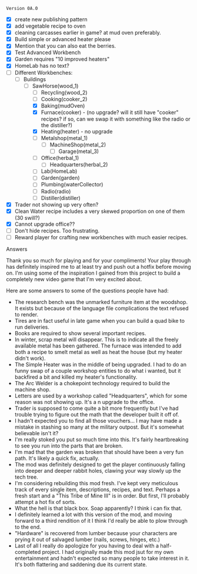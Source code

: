 `Version 0A.0`
- [x] create new publishing pattern
- [x] add vegetable recipe to oven
- [x] cleaning carcasses earlier in game? at mud oven preferably.
- [x] Build simple or advanced heater please
- [x] Mention that you can also eat the berries.
- [x] Test Advanced Workbench
- [x] Garden requires "10 improved heaters"
- [x] HomeLab has no text?
- [ ] Different Workbenches:
	- [ ] Buildings
		- [ ] SawHorse(wood_1)
			- [ ] Recycling(wood_2)
			- [ ] Cooking(cooker_2)
			- [x] Baking(mudOven)
			- [x] Furnace(cooker) - (no upgrade? will it still have "cooker" recipes? if so, can we swap it with something like the radio or the distiller?)
			- [x] Heating(heater) - no upgrade
			- [ ] Metalshop(metal_1)
				- [ ] MachineShop(metal_2)
					- [ ] Garage(metal_3)
			- [ ] Office(herbal_1)
				- [ ] Headquarters(herbal_2)
			- [ ] Lab(HomeLab)
			- [ ] Garden(garden)
			- [ ] Plumbing(waterCollector)
			- [ ] Radio(radio)
			- [ ] Distiller(distiller)
- [x] Trader not showing up very often?
- [x] Clean Water recipe includes a very skewed proportion on one of them (30 swill?)
- [x] Cannot upgrade office??
- [ ] Don't hide recipes. Too frustrating.
- [ ] Reward player for crafting new workbenches with much easier recipes.

Answers

Thank you so much for playing and for your compliments! Your play through has definitely inspired me to at least try and push out a hotfix before moving on. I'm using some of the inspiration I gained from this project to build a completely new video game that I'm very excited about.

Here are some answers to some of the questions people have had:

- The research bench was the unmarked furniture item at the woodshop. It exists but because of the language file complications the text refused to render.
- Tires are in fact useful in late game when you can build a quad bike to run deliveries.
- Books are required to show several important recipes.
- In winter, scrap metal will disappear. This is to indicate all the freely available metal has been gathered. The furnace was intended to add both a recipe to smelt metal as well as heat the house (but my heater didn't work).
- The Simple Heater was in the middle of being upgraded. I had to do an funny swap of a couple workshop entities to do what i wanted, but it backfired a bit and killed my heater's functionality.
- The Arc Welder is a chokepoint technology required to build the machine shop.
- Letters are used by a workshop called "Headquarters", which for some reason was not showing up. It's a n upgrade to the office.
- Trader is supposed to come quite a bit more frequently but I've had trouble trying to figure out the math that the developer built it off of.
- I hadn't expected you to find all those vouchers... I may have made a mistake in stashing so many at the military outpost. But it's somewhat believable isn't it?
- I'm really stoked you put so much time into this. It's fairly heartbreaking to see you run into the parts that are broken.
- I'm mad that the garden was broken that should have been a very fun path. It's likely a quick fix, actually.
- The mod was definitely designed to get the player continuously falling into deeper and deeper rabbit holes, clawing your way slowly up the tech tree.
- I'm considering rebuilding this mod fresh. I've kept very meticulous track of every single item, descriptions, recipes, and text. Perhaps a fresh start and a "This Tribe of Mine III" is in order. But first, I'll probably attempt a hot fix of sorts.
- What the hell is that black box. Soap apparently? I think i can fix that.
- I definitely learned a lot with this version of the mod, and moving forward to a third rendition of it I think I'd really be able to plow through to the end.
- "Hardware" is recovered from lumber because your characters are prying it out of salvaged lumber (nails, screws, hinges, etc.)
- Last of all I really do apologize for you having to deal with a half-completed project. I had originally made this mod jsut for my own entertainment and hadn't expected so many people to take interest in it. It's both flattering and saddening due its current state.
